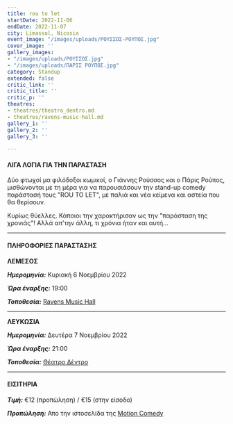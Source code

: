 ```yaml
---
title: rou to let
startDate: 2022-11-06
endDate: 2022-11-07
city: Limassol, Nicosia
event_image: "/images/uploads/ΡΟΥΣΣΟΣ-ΡΟΥΠΟΣ.jpg"
cover_image: ''
gallery_images:
- "/images/uploads/ΡΟΥΣΣΟΣ.jpg"
- "/images/uploads/ΠΑΡΙΣ ΡΟΥΠΟΣ.jpg"
category: Standup
extended: false
critic_link: ''
critic_title: ''
critic_p: ''
theatres:
- theatres/theatro_dentro.md
- theatres/ravens-music-hall.md
gallery_1: ''
gallery_2: ''
gallery_3: ''

---
```

#### ΛΙΓΑ ΛΟΓΙΑ ΓΙΑ ΤΗΝ ΠΑΡΑΣΤΑΣΗ

Δύο φτωχοί μα φιλόδοξοι κωμικοί, ο Γιάννης Ρούσσος και ο Πάρις Ρούπος, μισθώνονται με τη μέρα για να παρουσιάσουν την stand-up comedy παράστασή τους "ROU TO LET", με παλιά και νέα κείμενα και αστεία που θα θερίσουν.

Κυρίως θύελλες. Κάποιοι την χαρακτήρισαν ως την "παράσταση της χρονιάς"! Αλλά απ'την άλλη, τι χρόνια ήταν και αυτή...

***

#### ΠΛΗΡΟΦΟΡΙΕΣ ΠΑΡΑΣΤΑΣΗΣ

**ΛΕΜΕΣΟΣ**

**_Ημερομηνία:_** Κυριακή 6 Νοεμβρίου 2022

**_Ώρα έναρξης:_** 19:00

**_Τοποθεσία:_** [Ravens Music Hall](?#map)

***

**ΛΕΥΚΩΣΙΑ**

**_Ημερομηνία:_** Δευτέρα 7 Νοεμβρίου 2022

**_Ώρα έναρξης:_** 21:00

**_Τοποθεσία:_** [Θέατρο Δέντρο](?#map)

***

#### ΕΙΣΙΤΗΡΙΑ

**_Τιμή:_** €12 (προπώληση) / €15 (στην είσοδο)

**_Προπώληση:_** Απο την ιστοσελίδα της [Motion Comedy](https://www.motioncomedy.com/paris-roupos-giannis-roussos "Motion Comedy")